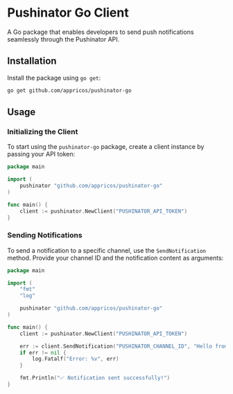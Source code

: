 # Pushinator Go Client

A Go package that enables developers to send push notifications seamlessly through the Pushinator API.

## Installation

Install the package using `go get`:

```sh
go get github.com/appricos/pushinator-go
```

## Usage

### Initializing the Client

To start using the `pushinator-go` package, create a client instance by passing your API token:

```go
package main

import (
	pushinator "github.com/appricos/pushinator-go"
)

func main() {
	client := pushinator.NewClient("PUSHINATOR_API_TOKEN")
}
```

### Sending Notifications

To send a notification to a specific channel, use the `SendNotification` method. Provide your channel ID and the notification content as arguments:

```go
package main

import (
	"fmt"
	"log"

	pushinator "github.com/appricos/pushinator-go"
)

func main() {
	client := pushinator.NewClient("PUSHINATOR_API_TOKEN")

	err := client.SendNotification("PUSHINATOR_CHANNEL_ID", "Hello from Go! 🚀")
	if err != nil {
		log.Fatalf("Error: %v", err)
	}

	fmt.Println("✅ Notification sent successfully!")
}
```
